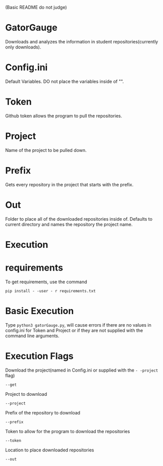 (Basic README do not judge)

# GatorGauge

Downloads and analyzes the information in student repositories(currently only downloads).

# Config.ini

Default Variables. DO not place the variables inside of "".

# Token

Github token allows the program to pull the repositories.

# Project

Name of the project to be pulled down.

# Prefix

Gets every repository in the project that starts with the prefix.

# Out

Folder to place all of the downloaded repositories inside of. Defaults to
current directory and names the repository the project name.

# Execution

# requirements

To get requirements, use the command

```
pip install - -user - r requirements.txt
```

# Basic Execution

Type ```python3 gatorGauge.py```, will cause errors if there are no values in
config.ini for Token and Project or if they are not supplied with the command
line arguments.

# Execution Flags

Download the project(named in Config.ini or supplied with the ```- -project``` flag)

```
--get
```

Project to download

```
--project
```

Prefix of the repository to download

```
--prefix

```

Token to allow for the program to download the repositories

```
--token
```

Location to place downloaded repositories

```
--out
```
